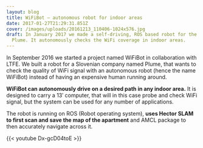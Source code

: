 ```yaml
---
layout: blog
title: WiFiBot – autonomous robot for indoor areas
date: 2017-01-27T21:29:31.851Z
cover: /images/uploads/20161213_110406-1024x576.jpg
draft: In January 2017 we made a self-driving, ROS based robot for the company
  Plume. It autonomously checks the WiFi coverage in indoor areas.
---
```

In September 2016 we started a project named WiFiBot in collaboration with LTFE[](http://www.ltfe.org/english/about/). We built a robot for a Slovenian company named Plume, that wants to check the quality of WiFi signal with an autonomous robot (hence the name WiFiBot) instead of having an expensive human running around.

**WiFiBot can autonomously drive on a desired path in any indoor area.** It is designed to carry a 13′ computer, that will in this case probe and check WiFi signal, but the system can be used for any number of applications.

The robot is running on ROS (Robot operating system), **uses Hector SLAM to first scan and save the map of the apartment** and AMCL package to then accurately navigate across it.

{{< youtube Dx-gcD04toE >}}
